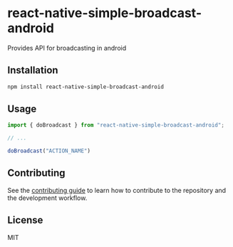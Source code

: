 # react-native-simple-broadcast-android

Provides API for broadcasting in android

## Installation

```sh
npm install react-native-simple-broadcast-android
```

## Usage

```js
import { doBroadcast } from "react-native-simple-broadcast-android";

// ...

doBroadcast("ACTION_NAME")
```

## Contributing

See the [contributing guide](CONTRIBUTING.md) to learn how to contribute to the repository and the development workflow.

## License

MIT
